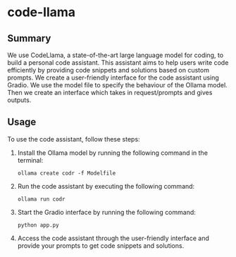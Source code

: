 # code-llama

## Summary

We use CodeLlama, a state-of-the-art large language model for coding, to build a personal code assistant. This assistant aims to help users write code efficiently by providing code snippets and solutions based on custom prompts.
We create a user-friendly interface for the code assistant using Gradio.
We use the model file to specify the behaviour of the Ollama model.
Then we create an interface which takes in request/prompts and gives outputs.

## Usage

To use the code assistant, follow these steps:

1. Install the Ollama model by running the following command in the terminal:

    ```shell
    ollama create codr -f Modelfile
    ```

2. Run the code assistant by executing the following command:

    ```shell
    ollama run codr
    ```

3. Start the Gradio interface by running the following command:

    ```shell
    python app.py
    ```

4. Access the code assistant through the user-friendly interface and provide your prompts to get code snippets and solutions.
